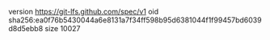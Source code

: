 version https://git-lfs.github.com/spec/v1
oid sha256:ea0f76b5430044a6e8131a7f34ff598b95d6381044f1f99457bd6039d8d5ebb8
size 10027
